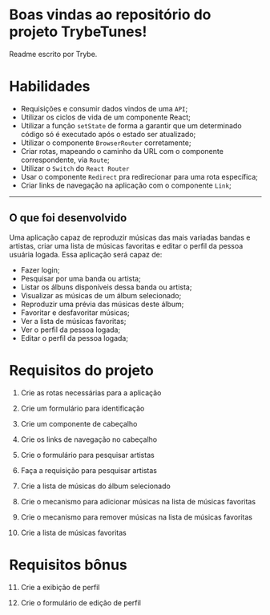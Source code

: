 # Boas vindas ao repositório do projeto TrybeTunes!
Readme escrito por Trybe.

# Habilidades
  * Requisições e consumir dados vindos de uma `API`;
  * Utilizar os ciclos de vida de um componente React;
  * Utilizar a função `setState` de forma a garantir que um determinado código só é executado após o estado ser atualizado;
  * Utilizar o componente `BrowserRouter` corretamente;
  * Criar rotas, mapeando o caminho da URL com o componente correspondente, via `Route`;
  * Utilizar o `Switch` do `React Router`
  * Usar o componente `Redirect` pra redirecionar para uma rota específica;
  * Criar links de navegação na aplicação com o componente `Link`;

---

## O que foi desenvolvido

Uma aplicação capaz de reproduzir músicas das mais variadas bandas e artistas, criar uma lista de músicas favoritas e editar o perfil da pessoa usuária logada. Essa aplicação será capaz de:

  - Fazer login;
  - Pesquisar por uma banda ou artista;
  - Listar os álbuns disponíveis dessa banda ou artista;
  - Visualizar as músicas de um álbum selecionado;
  - Reproduzir uma prévia das músicas deste álbum;
  - Favoritar e desfavoritar músicas;
  - Ver a lista de músicas favoritas;
  - Ver o perfil da pessoa logada;
  - Editar o perfil da pessoa logada;

# Requisitos do projeto

 1. Crie as rotas necessárias para a aplicação

 2. Crie um formulário para identificação

 3. Crie um componente de cabeçalho

 4. Crie os links de navegação no cabeçalho

 5. Crie o formulário para pesquisar artistas

 6. Faça a requisição para pesquisar artistas

 7. Crie a lista de músicas do álbum selecionado

 8. Crie o mecanismo para adicionar músicas na lista de músicas favoritas

 9. Crie o mecanismo para remover músicas na lista de músicas favoritas

 10. Crie a lista de músicas favoritas


# Requisitos bônus
 11. Crie a exibição de perfil

 12. Crie o formulário de edição de perfil
